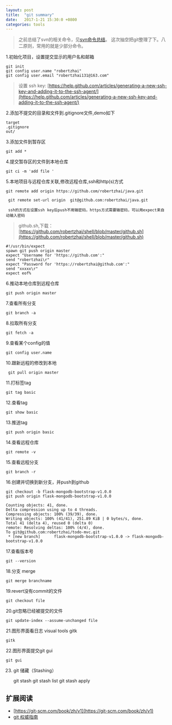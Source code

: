 ```yaml
---
layout: post
title:  "git summary"
date:   2017-1-21 15:30:0 +0800
categories: tools
---
```

    
> 之前总结了svn的相关命令，见[svn命令总结](https://robertzhai.github.io/tools/2016/12/02/tools-svn-summary.html)。
> 这次抽空把git整理了下。八二原则，常用的就是少部分命令。

1.初始化项目，设置提交显示的用户名和邮箱

	git init
	git config user.name "robertzhai"
 	git config user.email "robertzhai131@163.com"
>设置 ssh key: [https://help.github.com/articles/generating-a-new-ssh-key-and-adding-it-to-the-ssh-agent/](https://help.github.com/articles/generating-a-new-ssh-key-and-adding-it-to-the-ssh-agent/)

2.添加不提交的目录和文件到.gitignore文件,demo如下

	target
	.gitignore
	out/
3.添加文件到暂存区

	git add *
	
4.提交暂存区的文件到本地仓库

	git ci -m 'add file '
	
5.本地项目与远程仓库关联,修改远程仓库,ssh和http(s)方式

	git remote add origin https://github.com/robertzhai/java.git
	
	 git remote set-url origin  git@github.com:robertzhai/java.git
	 
	 ssh的方式在设置ssh key后push不用输密码，https方式需要输密码，可以用expect来自动输入密码
>github.sh,下载：[https://github.com/robertzhai/shell/blob/master/github.sh](https://github.com/robertzhai/shell/blob/master/github.sh) 
>
	#!/usr/bin/expect
	spawn git push origin master
	expect "Username for 'https://github.com':"
	send "robertzhai\r"
	expect "Password for 'https://robertzhai@github.com':"
	send "xxxxx\r"
	expect eof%
	
6.推动本地仓库到远程仓库

	git push origin master
	
7.查看所有分支

	git branch -a
	
8.拉取所有分支

	git fetch -a
	
9.查看某个config的值

	git config user.name
	
10.跟新远程的修改到本地

	 git pull origin master

11.打标签tag

	git tag basic
	
12.查看tag

	git show basic
	
13.推送tag

	git push origin basic
	
14.查看远程仓库 
 
	git remote -v

15.查看远程分支

	git branch -r
	
16.创建并切换到新分支，并push到github

	git checkout -b flask-mongodb-bootstrap-v1.0.0
	git push origin flask-mongodb-bootstrap-v1.0.0
	
	Counting objects: 41, done.
	Delta compression using up to 4 threads.
	Compressing objects: 100% (39/39), done.
	Writing objects: 100% (41/41), 251.89 KiB | 0 bytes/s, done.
	Total 41 (delta 4), reused 0 (delta 0)
	remote: Resolving deltas: 100% (4/4), done.
	To git@github.com:robertzhai/todo-mvc.git
	 * [new branch]      flask-mongodb-bootstrap-v1.0.0 -> flask-mongodb-bootstrap-v1.0.0
	
17.查看版本号
	
	git --version
	
18.分支 merge

	git merge branchname
	
19.revert没有commit的文件

    git checkout file
	
20.git忽略已经被提交的文件

    git update-index --assume-unchanged file

21.图形界面看日志 visual tools gitk 
    
    gitk
 
22.图形界面提交git gui
    
    git gui
 
23. git  储藏（Stashing）   
    
    git stash
    git stash list
    git stash apply
    
    
## 扩展阅读
* [https://git-scm.com/book/zh/v1](https://git-scm.com/book/zh/v1)  
* [git 权威指南](https://pan.baidu.com/s/1kV5COab)

	

	

